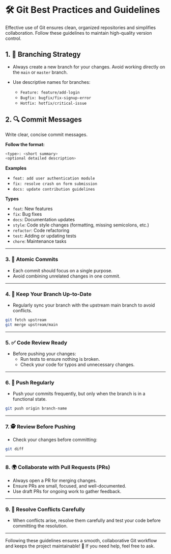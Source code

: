 
# 🛠️ Git Best Practices and Guidelines

Effective use of Git ensures clean, organized repositories and simplifies collaboration. Follow these guidelines to maintain high-quality version control.

## 1. 🌿 Branching Strategy

- Always create a new branch for your changes. Avoid working directly on the `main` or `master` branch.

- Use descriptive names for branches:
  - `Feature: feature/add-login`
  - `Bugfix: bugfix/fix-signup-error`
  - `Hotfix: hotfix/critical-issue`

## 2. 🔍 Commit Messages

Write clear, concise commit messages.

**Follow the format:**

```bash
<type>: <short summary>
<optional detailed description>
```

**Examples**

- `feat: add user authentication module`
- `fix: resolve crash on form submission`
- `docs: update contribution guidelines`

**Types**

- `feat`: New features
- `fix`: Bug fixes
- `docs`: Documentation updates
- `style`: Code style changes (formatting, missing semicolons, etc.)
- `refactor`: Code refactoring
- `test`: Adding or updating tests
- `chore`: Maintenance tasks

---

### 3. 🧹 Atomic Commits

- Each commit should focus on a single purpose.
- Avoid combining unrelated changes in one commit.

---

### 4. 🔄 Keep Your Branch Up-to-Date

- Regularly sync your branch with the upstream main branch to avoid conflicts.

```bash
git fetch upstream
git merge upstream/main
```

---

### 5. ✅ Code Review Ready

- Before pushing your changes:
  - Run tests to ensure nothing is broken.
  - Check your code for typos and unnecessary changes.

---

### 6. 🚀 Push Regularly

- Push your commits frequently, but only when the branch is in a functional state.

```bash
git push origin branch-name
```

---

### 7. 🕵️ Review Before Pushing

- Check your changes before committing:

```bash
git diff
```

---

### 8. 🌍 Collaborate with Pull Requests (PRs)

- Always open a PR for merging changes.
- Ensure PRs are small, focused, and well-documented.
- Use draft PRs for ongoing work to gather feedback.

---

### 9. 🔄 Resolve Conflicts Carefully

- When conflicts arise, resolve them carefully and test your code before committing the resolution.

---
Following these guidelines ensures a smooth, collaborative Git workflow and keeps the project maintainable! 🚀 If you need help, feel free to ask.
